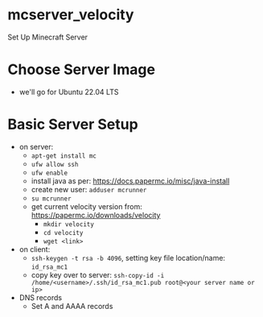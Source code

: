 # mcserver_velocity
Set Up Minecraft Server

# Choose Server Image
- we'll go for Ubuntu 22.04 LTS

# Basic Server Setup
- on server:
  - ```apt-get install mc```
  - ```ufw allow ssh```
  - ```ufw enable```
  - install java as per: https://docs.papermc.io/misc/java-install
  - create new user: ```adduser mcrunner```
  - ```su mcrunner```
  - get current velocity version from: https://papermc.io/downloads/velocity
    -  ```mkdir velocity```
    -  ```cd velocity```
    -  ```wget <link>```
- on client:
  - ```ssh-keygen -t rsa -b 4096```, setting key file location/name: ```id_rsa_mc1```
  - copy key over to server: ```ssh-copy-id -i /home/<username>/.ssh/id_rsa_mc1.pub root@<your server name or ip>```
- DNS records
  -  Set A and AAAA records 
